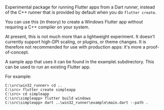 Experimental package for running Flutter apps from a Dart runner, instead of the
C++ runner that is provided by default when you do `flutter create`.

You can use this (in theory) to create a Windows Flutter app without requiring a
C++ compiler on your system.

At present, this is not much more than a lightweight experiment. It doesn't
currently support high-DPI scaling, or plugins, or theme changes. It is
therefore not recommended for use with production apps: it's more a
proof-of-concept.

A sample app that uses it can be found in the example\ subdirectory. This can be
used to run an existing Flutter app.

For example:

```text
C:\src\win32_runner> cd ..
C:\src> flutter create simpleapp
C:\src> cd simpleapp
C:\src\simpleapp> flutter build windows
C:\src\simpleapp> dart ..\win32_runner\example\main.dart --path .
```
